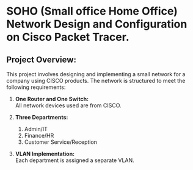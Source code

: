 # SOHO (Small office Home Office) Network Design and Configuration on Cisco Packet Tracer.


## Project Overview:
This project involves designing and implementing a small network for a company using CISCO products. The network is structured to meet the following requirements:

1.  **One Router and One Switch:** 
       <br/>All  network devices used are from CISCO.

3.  **Three Departments:**
       1. Admin/IT
       2. Finance/HR
       3. Customer Service/Reception

4. 	**VLAN Implementation:** 
        <br/>Each department is assigned a separate VLAN.
